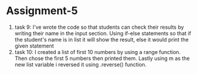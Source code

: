 # Assignment-5
1. task 9: I've wrote the code so that students can check their results by writing their name in the input section. Using if-else statements so that if the student's name is in list it will show the result, else it would print the given statement
2. task 10: I created a list of first 10 numbers by using a range function. Then chose the first 5 numbers then printed them. Lastly using m as the new list variable i reversed it using .reverse() function. 
